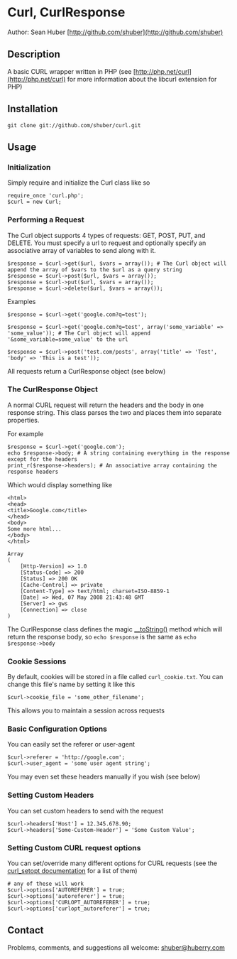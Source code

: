 Curl, CurlResponse
==================

Author: Sean Huber [http://github.com/shuber](http://github.com/shuber)

Description
-----------

A basic CURL wrapper written in PHP (see [http://php.net/curl](http://php.net/curl) for more information about the libcurl extension for PHP)


Installation
------------

	git clone git://github.com/shuber/curl.git


Usage
-----

### Initialization

Simply require and initialize the Curl class like so

	require_once 'curl.php';
	$curl = new Curl;

### Performing a Request

The Curl object supports 4 types of requests: GET, POST, PUT, and DELETE. You must specify a url to request and optionally specify an associative array of variables to send along with it.

	$response = $curl->get($url, $vars = array()); # The Curl object will append the array of $vars to the $url as a query string
	$response = $curl->post($url, $vars = array());
	$response = $curl->put($url, $vars = array());
	$response = $curl->delete($url, $vars = array());

Examples

	$response = $curl->get('google.com?q=test');

	$response = $curl->get('google.com?q=test', array('some_variable' => 'some_value')); # The Curl object will append '&some_variable=some_value' to the url
	
	$response = $curl->post('test.com/posts', array('title' => 'Test', 'body' => 'This is a test'));

All requests return a CurlResponse object (see below)

### The CurlResponse Object

A normal CURL request will return the headers and the body in one response string. This class parses the two and places them into separate properties.

For example

	$response = $curl->get('google.com');
	echo $response->body; # A string containing everything in the response except for the headers
	print_r($response->headers); # An associative array containing the response headers

Which would display something like

	<html>
	<head>
	<title>Google.com</title>
	</head>
	<body>
	Some more html...
	</body>
	</html>

	Array
	(
	    [Http-Version] => 1.0
	    [Status-Code] => 200
	    [Status] => 200 OK
	    [Cache-Control] => private
	    [Content-Type] => text/html; charset=ISO-8859-1
	    [Date] => Wed, 07 May 2008 21:43:48 GMT
	    [Server] => gws
	    [Connection] => close
	)
	
The CurlResponse class defines the magic [__toString()](http://php.net/__toString) method which will return the response body, so `echo $response` is the same as `echo $response->body`

### Cookie Sessions

By default, cookies will be stored in a file called `curl_cookie.txt`. You can change this file's name by setting it like this

	$curl->cookie_file = 'some_other_filename';

This allows you to maintain a session across requests

### Basic Configuration Options

You can easily set the referer or user-agent

	$curl->referer = 'http://google.com';
	$curl->user_agent = 'some user agent string';
	
You may even set these headers manually if you wish (see below)

### Setting Custom Headers

You can set custom headers to send with the request

	$curl->headers['Host'] = 12.345.678.90;
	$curl->headers['Some-Custom-Header'] = 'Some Custom Value';

### Setting Custom CURL request options

You can set/override many different options for CURL requests (see the [curl_setopt documentation](http://php.net/curl_setopt) for a list of them)

	# any of these will work
	$curl->options['AUTOREFERER'] = true;
	$curl->options['autoreferer'] = true;
	$curl->options['CURLOPT_AUTOREFERER'] = true;
	$curl->options['curlopt_autoreferer'] = true;


Contact
-------

Problems, comments, and suggestions all welcome: [shuber@huberry.com](mailto:shuber@huberry.com)